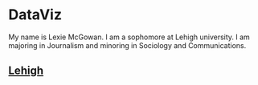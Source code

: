 # DataViz
My name is Lexie McGowan. I am a sophomore at Lehigh university. I am majoring in Journalism and minoring in Sociology and Communications. 
## [Lehigh](www.lehigh.edu)
